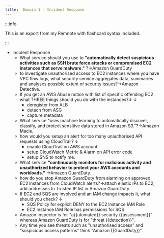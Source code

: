 ```yaml
---
title:  Domain 1 - Incident Response
---
```


:::info

This is an export from my Remnote with flashcard syntax included.

:::

- Incident Response
  - What service should you use to  __"automatically detect suspicious activities such as SSH brute force attacks or compromised EC2 instances that serve malware."__ ?→Amazon GuardDuty
  - to investigate unauthorised access to EC2 instances where you have VPC flow logs, what security service aggregates data, summaries and analyses possible extent of security issues?→Amazon Detective.
  - If you get an AWS Abuse notice with list of specific offending EC2 what THREE things should you do with the instances?↓ ↓
    - deregister from ALB
    - detach from ASG
    - capture metadata
  - What service "uses machine learning to automatically discover, classify, and protect sensitive data stored in Amazon S3."?→Amazon Macie.
  - how would you setup an alert for too many unauthorised API requests using CloudTrail? ↓
    - enable CloudTrail on AWS account
    - setup CloudWatch Metric & Alarm on API error code
    - setup SNS to notify me.
  - What service  __"continuously monitors for malicious activity and unauthorized behavior to protect your AWS accounts and workloads."__ →Amazon GuardDuty.
  - how do you stop Amazon GuardDuty from alarming on approved EC2 instances from CloudWatch alerts?→attach elastic IPs to EC2, add addresses to Trusted IP list in Amazon GuardDuty.
  - If EC2 and SQS are involved and an IAM change impacts it, what should you check? ↓
    - SQS Policy for explicit DENY to the EC2 Instance IAM Role
    - EC2 Instance IAM Role has permissions for SQS
  - Amazon Inspector is for "a\{\{utomated\}\} security \{\{assessment\}\}" whereas Amazon GuardDuty is for "threat \{\{detection\}\}".
  - Any time you see threats such as "unauthorised access" and "suspicious access patterns" think "Amazon \{\{GuardDuty\}\}".
